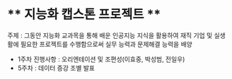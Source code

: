 # ** 지능화 캡스톤 프로젝트 ** 

주제 : 그동안 지능화 교과목을 통해 배운 인공지능 지식을 활용하여 재직 기업 및 실생활에 필요한 프로젝트를 수행함으로써 실무 능력과 문제해결 능력을 배양

- 1주차 진행사항 : 오리엔테이션 및 조편성(이효중, 박성범, 전일우)
- 5주차 : 데이터 증강 조별 발표

<p align="center">
  
</p>
</br>
